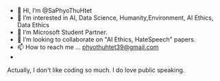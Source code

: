 - 👋 Hi, I’m @SaPhyoThuHtet
- 👀 I’m interested in AI, Data Science, Humanity,Environment, AI Ethics, Data Ethics
- 🌱 I’m Microsoft Student Partner.
- 💞️ I’m looking to collaborate on "AI Ethics, HateSpeech" papers.
- 📫 How to reach me ... phyothuhtet39@gmail.com
- 
Actually, I don't like coding so much. I do love public speaking.

